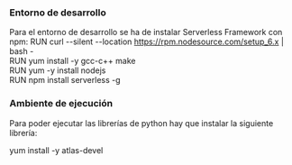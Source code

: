 ### Entorno de desarrollo
Para el entorno de desarrollo se ha de instalar Serverless Framework con npm:
RUN curl --silent --location https://rpm.nodesource.com/setup_6.x | bash -  
RUN yum install -y gcc-c++ make  
RUN yum -y install nodejs  
RUN npm install serverless -g  

### Ambiente de ejecución
Para poder ejecutar las librerías de python hay que instalar la siguiente librería:  

yum install -y atlas-devel